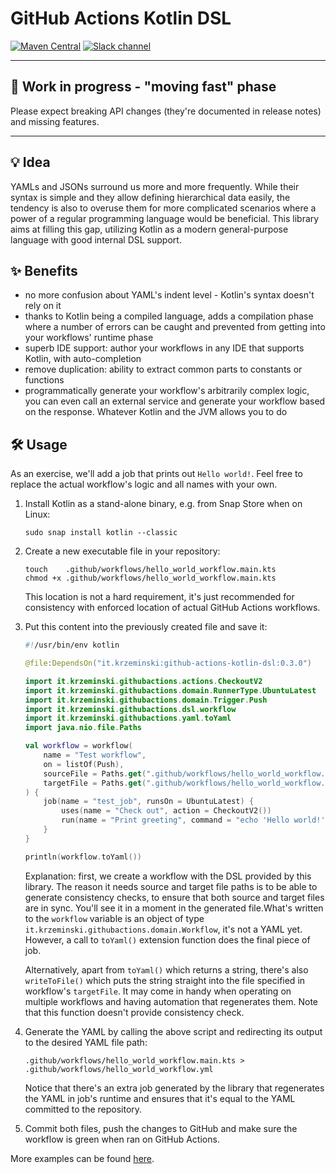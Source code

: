 # GitHub Actions Kotlin DSL

[![Maven Central](https://maven-badges.herokuapp.com/maven-central/it.krzeminski/github-actions-kotlin-dsl/badge.svg)](https://maven-badges.herokuapp.com/maven-central/it.krzeminski/github-actions-kotlin-dsl)
[![Slack channel](https://img.shields.io/badge/chat-slack-blue.svg?logo=slack)](https://kotlinlang.slack.com/messages/github-actions/)

---

## 🧪 Work in progress - "moving fast" phase

Please expect breaking API changes (they're documented in release notes) and missing features.

---

## 💡 Idea

YAMLs and JSONs surround us more and more frequently. While their syntax is simple and they allow defining hierarchical
data easily, the tendency is also to overuse them for more complicated scenarios where a power of a regular programming
language would be beneficial. This library aims at filling this gap, utilizing Kotlin as a modern general-purpose
language with good internal DSL support.

## ✨ Benefits

* no more confusion about YAML's indent level - Kotlin's syntax doesn't rely on it
* thanks to Kotlin being a compiled language, adds a compilation phase where a number of errors can be caught and
  prevented from getting into your workflows' runtime phase
* superb IDE support: author your workflows in any IDE that supports Kotlin, with auto-completion
* remove duplication: ability to extract common parts to constants or functions
* programmatically generate your workflow's arbitrarily complex logic, you can even call an external service and
  generate your workflow based on the response. Whatever Kotlin and the JVM allows you to do

## 🛠️ Usage

As an exercise, we'll add a job that prints out `Hello world!`. Feel free to replace the actual workflow's logic and all
names with your own.

1. Install Kotlin as a stand-alone binary, e.g. from Snap Store when on Linux:
   ```
   sudo snap install kotlin --classic
   ```
2. Create a new executable file in your repository:
   ```
   touch    .github/workflows/hello_world_workflow.main.kts
   chmod +x .github/workflows/hello_world_workflow.main.kts
   ```
   This location is not a hard requirement, it's just recommended for consistency with enforced location of actual
   GitHub Actions workflows.
3. Put this content into the previously created file and save it:
   ```kotlin
   #!/usr/bin/env kotlin

   @file:DependsOn("it.krzeminski:github-actions-kotlin-dsl:0.3.0")

   import it.krzeminski.githubactions.actions.CheckoutV2
   import it.krzeminski.githubactions.domain.RunnerType.UbuntuLatest
   import it.krzeminski.githubactions.domain.Trigger.Push
   import it.krzeminski.githubactions.dsl.workflow
   import it.krzeminski.githubactions.yaml.toYaml
   import java.nio.file.Paths

   val workflow = workflow(
       name = "Test workflow",
       on = listOf(Push),
       sourceFile = Paths.get(".github/workflows/hello_world_workflow.main.kts"),
       targetFile = Paths.get(".github/workflows/hello_world_workflow.yml")
   ) {
       job(name = "test_job", runsOn = UbuntuLatest) {
           uses(name = "Check out", action = CheckoutV2())
           run(name = "Print greeting", command = "echo 'Hello world!'")
       }
   }

   println(workflow.toYaml())
   ```

   Explanation: first, we create a workflow with the DSL provided by this library. The reason it needs source and target
   file paths is to be able to generate consistency checks, to ensure that both source and target files are in sync.
   You'll see it in a moment in the generated file.What's written to the `workflow` variable is an object of type
   `it.krzeminski.githubactions.domain.Workflow`, it's not a YAML yet. However, a call to `toYaml()` extension function
   does the final piece of job.

   Alternatively, apart from `toYaml()` which returns a string, there's also `writeToFile()` which puts the string
   straight into the file specified in workflow's `targetFile`. It may come in handy when operating on multiple
   workflows and having automation that regenerates them. Note that this function doesn't provide consistency check.
4. Generate the YAML by calling the above script and redirecting its output to the desired YAML file path:
   ```
   .github/workflows/hello_world_workflow.main.kts > .github/workflows/hello_world_workflow.yml
   ```

   Notice that there's an extra job generated by the library that regenerates the YAML in job's runtime and ensures that
   it's equal to the YAML committed to the repository.
5. Commit both files, push the changes to GitHub and make sure the workflow is green when ran on GitHub Actions.

More examples can be found [here](https://github.com/krzema12/github-actions-kotlin-dsl/tree/main/examples/src/main/kotlin).
